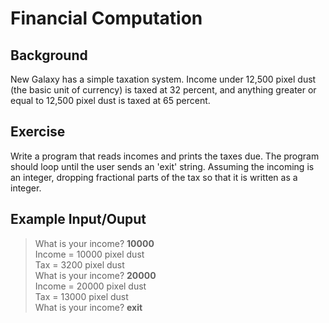 # Financial Computation

## Background

New Galaxy has a simple taxation system. Income under 12,500 pixel dust (the basic unit of currency) is taxed at 32 percent, and anything greater or equal to 12,500 pixel dust is taxed at 65 percent.

## Exercise

Write a program that reads incomes and prints the taxes due. The program should loop until the user sends an 'exit' string. Assuming the incoming is an integer, dropping fractional parts of the tax so that it is written as a integer.

## Example Input/Ouput

> What is your income? **10000**  
> Income = 10000 pixel dust  
> Tax = 3200 pixel dust  
> What is your income? **20000**  
> Income = 20000 pixel dust  
> Tax = 13000 pixel dust  
> What is your income? **exit**
